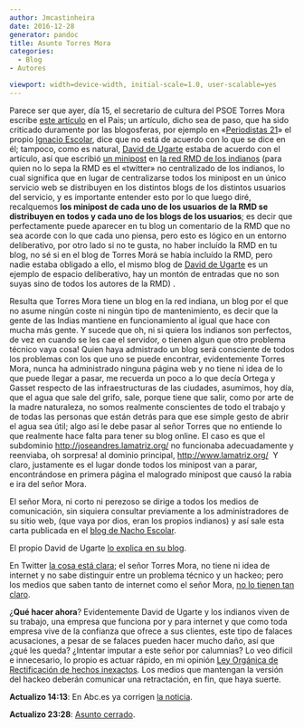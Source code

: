 ```yaml
---
author: Jmcastinheira
date: 2016-12-28
generator: pandoc
title: Asunto Torres Mora
categories:
  - Blog
- Autores

viewport: width=device-width, initial-scale=1.0, user-scalable=yes
---
```




Parece ser que ayer, día 15, el secretario de cultura del PSOE Torres
Mora escribe [este
artículo](http://www.elpais.com/articulo/opinion/virtuales/virtuosos/elpepuopi/20091215elpepiopi_12/Tes)
en el Pais; un artículo, dicho sea de paso, que ha sido criticado
duramente por las blogosferas, por ejemplo en «[Periodistas
21](http://periodistas21.blogspot.com/2009/12/torres-mora-desde-la-ciudadania.html)»
el propio [Ignacio Escolar](http://www.escolar.net/), dice que no está
de acuerdo con lo que se dice en él; tampoco, como es natural, [David de
Ugarte](http://www.deugarte.com/) estaba de acuerdo con el artículo, así
que escribió [un
minipost](http://www.deugarte.com/torres-mora-cinismo-e-insensatez) en
[la red RMD de los indianos](http://lasindias.net/indianopedia/RMD)
(para quien no lo sepa la RMD es el «twitter» no centralizado de los
indianos, lo cual significa que en lugar de centralizarse todos los
minipost en un único servicio web se distribuyen en los distintos blogs
de los distintos usuarios del servicio, y es importante entender esto
por lo que luego diré, recalquemos **los minipost de cada uno de los
usuarios de la RMD se distribuyen en todos y cada uno de los blogs de
los usuarios**; es decir que perfectamente puede aparecer en tu blog un
comentario de la RMD que no sea acorde con lo que cada uno piensa, pero
esto es lógico en un entorno deliberativo, por otro lado si no te gusta,
no haber incluído la RMD en tu blog, no sé si en el blog de Torres Morá
se había incluído la RMD, pero nadie estaba obligado a ello, el mismo
blog de [David de Ugarte](http://www.deugarte.com/) es un ejemplo de
espacio deliberativo, hay un montón de entradas que no son suyas sino de
todos los autores de la RMD) .

Resulta que Torres Mora tiene un blog en la red indiana, un blog por el
que no asume ningún coste ni ningún tipo de mantenimiento, es decir que
la gente de las Indias mantiene en funcionamiento al igual que hace con
mucha más gente. Y sucede que oh, ni si quiera los indianos son
perfectos, de vez en cuando se les cae el servidor, o tienen algun que
otro problema técnico vaya cosa! Quien haya admistrado un blog será
consciente de todos los problemas con los que uno se puede encontrar,
evidentemente Torres Mora, nunca ha administrado ninguna página web y no
tiene ni idea de lo que puede llegar a pasar, me recuerda un poco a lo
que decía Ortega y Gasset respecto de las infraestructuras de las
ciudades, asumimos, hoy día, que el agua que sale del grifo, sale,
porque tiene que salir, como por arte de la madre naturaleza, no somos
realmente conscientes de todo el trabajo y de todas las personas que
están detrás para que ese simple gesto de abrir el agua sea útil; algo
así le debe pasar al señor Torres que no entiende lo que realmente hace
falta para tener su blog online. El caso es que el subdominio
<http://joseandres.lamatriz.org/> no funcionaba adecuadamente y
reenviaba, oh sorpresa! al dominio principal,
<http://www.lamatriz.org/>  Y claro, justamente es el lugar donde todos
los minipost van a parar, encontrándose en primera página el malogrado
minipost que causó la rabia e ira del señor Mora.

El señor Mora, ni corto ni perezoso se dirige a todos los medios de
comunicación, sin siquiera consultar previamente a los administradores
de su sitio web, (que vaya por dios, eran los propios indianos) y así
sale esta carta publicada en el [blog de Nacho
Escolar](http://www.escolar.net/MT/archives/2009/12/david-de-ugarte-cierra-el-blog-de-jose-andres-torres-mora.html).

El propio David de Ugarte [lo explica en su
blog](http://www.deugarte.com/urgente-torres-mora).

En Twitter [la cosa está
clara](http://twitter.com/#search?q=Torres%20Mora); el señor Torres
Mora, no tiene ni idea de internet y no sabe distinguir entre un
problema técnico y un hackeo; pero los medios que saben tanto de
internet como el señor Mora, [no lo tienen tan
claro](http://news.google.es/news/search?aq=f&pz=1&cf=all&ned=es&hl=es&q=Torres+Mora).

¿**Qué hacer ahora**? Evidentemente David de Ugarte y los indianos viven
de su trabajo, una empresa que funciona por y para internet y que como
toda empresa vive de la confianza que ofrece a sus clientes, este tipo
de falaces acusaciones, a pesar de se falaces pueden hacer mucho daño,
así que ¿qué les queda? ¿Intentar imputar a este señor por calumnias? Lo
veo dificil e innecesario, lo propio es actuar rápido, en mi opinión
[Ley Orgánica de Rectificación de hechos
inexactos](http://noticias.juridicas.com/base_datos/Admin/lo2-1984.html).
Los medios que mantengan la versión del hackeo deberán comunicar una
retractación, en fin, que haya suerte.

**Actualizo 14:13**: En Abc.es ya corrigen [la
noticia](http://www.abc.es/20091216/medios-redes-web/torres-mora-200912161141.html).

**Actualizo 23:28**: [Asunto
cerrado](http://planeta.lamatriz.org/fin-del-affaire-torres-mora).
